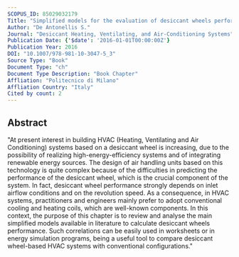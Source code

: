 ```yaml
---
SCOPUS_ID: 85029032179
Title: "Simplified models for the evaluation of desiccant wheels performance"
Author: "De Antonellis S."
Journal: "Desiccant Heating, Ventilating, and Air-Conditioning Systems"
Publication Date: {'$date': '2016-01-01T00:00:00Z'}
Publication Year: 2016
DOI: "10.1007/978-981-10-3047-5_3"
Source Type: "Book"
Document Type: "ch"
Document Type Description: "Book Chapter"
Affliation: "Politecnico di Milano"
Affliation Country: "Italy"
Cited by count: 2
---
```


## Abstract
"At present interest in building HVAC (Heating, Ventilating and Air Conditioning) systems based on a desiccant wheel is increasing, due to the possibility of realizing high-energy-efficiency systems and of integrating renewable energy sources. The design of air handling units based on this technology is quite complex because of the difficulties in predicting the performance of the desiccant wheel, which is the crucial component of the system. In fact, desiccant wheel performance strongly depends on inlet airflow conditions and on the revolution speed. As a consequence, in HVAC systems, practitioners and engineers mainly prefer to adopt conventional cooling and heating coils, which are well-known components. In this context, the purpose of this chapter is to review and analyse the main simplified models available in literature to calculate desiccant wheels performance. Such correlations can be easily used in worksheets or in energy simulation programs, being a useful tool to compare desiccant wheel-based HVAC systems with conventional configurations."
